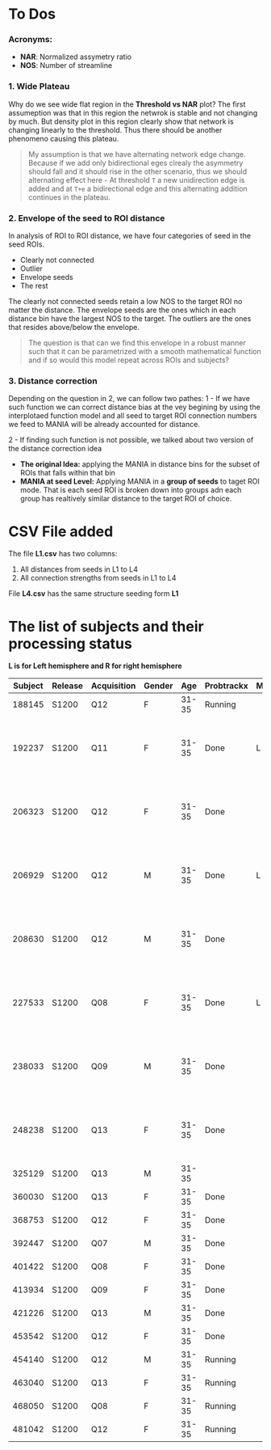 # To Dos
### Acronyms:
 - __NAR__: Normalized assymetry ratio  
 - __NOS__: Number of streamline  
### 1. Wide Plateau  

Why do we see wide flat region in the __Threshold vs NAR__ plot?
The first assumeption was that in this region the netwrok is stable and not changing by much. But density plot in this region clearly show that network is changing linearly to the threshold. Thus there should be another phenomeno causing this plateau.

> My assumption is that we have alternating network edge change. Because if we add only bidirectional eges clrealy the asymmetry should fall and it should rise in the other scenario, thus we should alternating effect here - At threshold ```T```  a new unidirection edge is added and at ```T+e``` a bidirectional edge and this alternating addition continues in the plateau.

### 2. Envelope of the seed to ROI distance

In analysis of ROI to ROI distance, we have four categories of seed in the seed ROIs.
 - Clearly not connected  
 - Outlier  
 - Envelope seeds  
 - The rest  

The clearly not connected seeds retain a low NOS to the target ROI no matter the distance. The envelope seeds are the ones which in each distance bin have the largest NOS to the target. The outliers are the ones that resides above/below the envelope.

> The question is that can we find this envelope in a robust manner such that it can be parametrized with a smooth mathematical function and if so would this model repeat across ROIs and subjects?

### 3. Distance correction

Depending on the question in 2, we can follow two pathes:
1 - If we have such function we can correct distance bias at the vey begining by using the interplotaed function model and all seed to target ROI connection numbers we feed to MANIA will be already accounted for distance.  

2 - If finding such function is not possible, we talked about two version of the distance correction idea  
 - **The original Idea:** applying the MANIA in distance bins for the subset of ROIs that falls within that bin  
 - **MANIA at seed Level:** Applying MANIA in a __group of seeds__ to taget ROI mode. That is each seed ROI is broken down into groups adn each group has realtively similar distance to the target ROI of choice.  

# CSV File added

The file **L1.csv** has two columns:

1. All distances from seeds in L1 to L4  
2. All connection strengths from seeds in L1 to L4  

File **L4.csv** has the same structure seeding form __L1__


# The list of subjects and their processing status

**L is for Left hemisphere and R for right hemisphere**  

| Subject | Release | Acquisition | Gender | Age | Probtrackx | MANIA | Note |  
| ------ | ------ | ------ | ------ | ------ | ------ | ------ | ------ |  
| 188145	|S1200	|Q12|	F |	31-35 |  Running |  |  |  
| 192237	|S1200	|Q11|	F |	31-35 | Done | L Done | re-run for traget ROI 180 |  
| 206323	|S1200	|Q12|	F |	31-35 | Done || re-run for traget ROI 180 |  
| 206929	|S1200	|Q12|	M |	31-35 | Done | L Done | re-run for traget ROI 180 |  
| 208630	|S1200	|Q12|	M |	31-35 | Done || re-run for traget ROI 180 |  
| 227533	|S1200	|Q08|	F |	31-35 | Done | L Done | re-run for traget ROI 180 |  
| 238033	|S1200	|Q09|	M |	31-35 | Done || re-run for traget ROI 180 |  
| 248238	|S1200	|Q13|	F |	31-35 | Done ||re-run for traget ROI 180 |  
| 325129	|S1200	|Q13|	M |	31-35 |  |  |  |  
| 360030	|S1200	|Q13|	F |	31-35 | Done |  |  |  
| 368753	|S1200	|Q12|	F |	31-35 | Done |  |  |  
| 392447	|S1200	|Q07|	M |	31-35 | Done |  |  |  
| 401422	|S1200	|Q08|	F |	31-35 | Done |  |  |   
| 413934	|S1200	|Q09|F | 31-35 | Done |  |  |   
| 421226	|S1200	|Q13|	M |	31-35 | Done |  |  |  
| 453542	|S1200	|Q12|	F |	31-35 | Done |  |  |   
| 454140	|S1200	|Q12|	M |	31-35 | Running |  |  |   
| 463040	|S1200	|Q13|	F |	31-35 | Running |  |  |   
| 468050	|S1200	|Q08|	F |	31-35 | Running |  |  |   
| 481042	|S1200	|Q12|	F |	31-35 | Running |  |  |   
